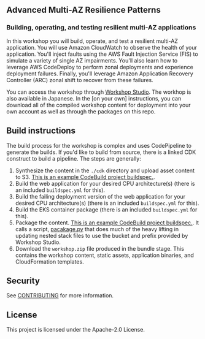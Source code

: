 ## Advanced Multi-AZ Resilience Patterns
### Building, operating, and testing resilient multi-AZ applications
In this workshop you will build, operate, and test a resilient multi-AZ application. You will use Amazon CloudWatch to observe the health of your application. You'll inject faults using the AWS Fault Injection Service (FIS) to simulate a variety of single AZ impairments. You'll also learn how to leverage AWS CodeDeploy to perform zonal deployments and experience deployment failures. Finally, you'll leverage Amazon Application Recovery Controller (ARC) zonal shift to recover from these failures.

You can access the workshop through [Workshop Studio](https://catalog.workshops.aws/multi-az-gray-failures/en-US/introduction). The workhop is also available in Japanese. In the [on your own] instructions, you can download all of the compiled workshop content for deployment into your own account as well as through the packages on this repo.

## Build instructions
The build process for the workshop is complex and uses CodePipeline to generate the builds. If you'd like to build from source, there is a linked CDK construct to build a pipeline. The steps are generally:

1. Synthesize the content in the `./cdk` directory and upload asset content to S3. [This is an example CodeBuild project buildspec.](https://github.com/awslabs/multi-az-workshop/blob/main/build/build-cfn-package.yml).
2. Build the web application for your desired CPU architecture(s) (there is an included `buildspec.yml` for this).
3. Build the failing deployment version of the web application for your desired CPU architecture(s) (there is an included `buildspec.yml` for this).
4. Build the EKS container package (there is an included `buildspec.yml` for this).
5. Package the content. [This is an example CodeBuild project buildspec.](https://github.com/awslabs/multi-az-workshop/blob/main/build/bundle.yml). It calls a script, [pacakage.py](https://github.com/awslabs/multi-az-workshop/blob/main/build/package.py) that does much of the heavy lifting in updating nested stack files to use the bucket and prefix provided by Workshop Studio.
6. Download the `workshop.zip` file produced in the bundle stage. This contains the workshop content, static assets, application binaries, and CloudFormation templates.

## Security

See [CONTRIBUTING](CONTRIBUTING.md#security-issue-notifications) for more information.

## License

This project is licensed under the Apache-2.0 License.
